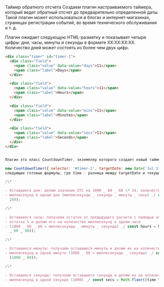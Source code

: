 Таймер обратного отсчета Создаем плагин настраиваемого таймера, который ведет обратный отсчет до предварительно
определенной даты. Такой плагин может использоваться в блогах и интернет-магазинах, страницах регистрации событий, во
время технического обслуживания и т. д.

Плагин ожидает следующую HTML-разметку и показывает четыре цифры: дни, часы, минуты и секунды в формате XX:XX:XX:XX.
Количество дней может состоять из более чем двух цифр.
``` html
<div class="timer" id="timer-1">
  <div class="field">
    <span class="value" data-value="days">11</span>
    <span class="label">Days</span>
  </div>

  <div class="field">
    <span class="value" data-value="hours">11</span>
    <span class="label">Hours</span>
  </div>

  <div class="field">
    <span class="value" data-value="mins">11</span>
    <span class="label">Minutes</span>
  </div>

  <div class="field">
    <span class="value" data-value="secs">11</span>
    <span class="label">Seconds</span>
  </div>
</div>
```

```javascript

Плагин это класс CountdownTimer, экземпляр которого создает новый таймер с настройками.

new CountdownTimer({ selector: '#timer-1', targetDate: new Date('Jul 17, 2019'), }); Для подсчета значений используй
следующие готовые формулы, где time - разница между targetDate и текущей датой.

/\*

- Оставшиеся дни: делим значение UTC на 1000 _ 60 _ 60 \* 24, количество
- миллисекунд в одном дне (миллисекунды _ секунды _ минуты _ часы) _/ const days = Math.floor(time / (1000 _ 60 _ 60 \*
  24));

/\*

- Оставшиеся часы: получаем остаток от предыдущего расчета с помощью оператора
- остатка % и делим его на количество миллисекунд в одном часе
- (1000 _ 60 _ 60 = миллисекунды _ минуты _ секунды) _/ const hours = Math.floor((time % (1000 _ 60 _ 60 _ 24)) / (1000
  _ 60 _ 60));

/\*

- Оставшиеся минуты: получаем оставшиеся минуты и делим их на количество
- миллисекунд в одной минуте (1000 _ 60 = миллисекунды _ секунды) _/ const mins = Math.floor((time % (1000 _ 60 _ 60)) /
  (1000 _ 60));

/\*

- Оставшиеся секунды: получаем оставшиеся секунды и делим их на количество
- миллисекунд в одной секунде (1000) _/ const secs = Math.floor((time % (1000 _ 60)) / 1000);

```
